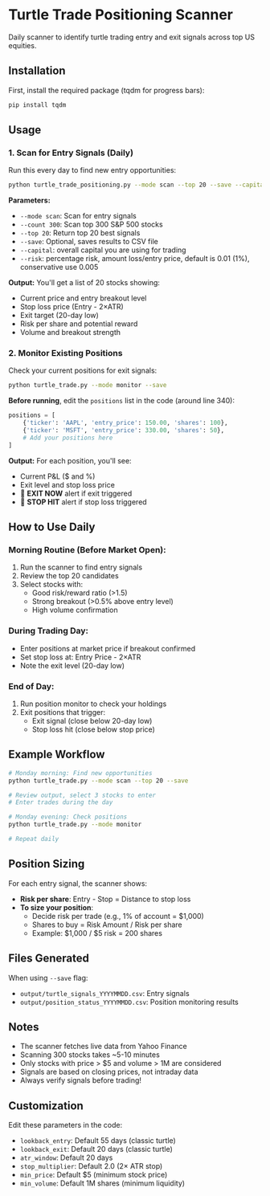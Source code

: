 # Turtle Trade Positioning Scanner

Daily scanner to identify turtle trading entry and exit signals across top US equities.

## Installation

First, install the required package (tqdm for progress bars):

```bash
pip install tqdm
```

## Usage

### 1. Scan for Entry Signals (Daily)

Run this every day to find new entry opportunities:

```bash
python turtle_trade_positioning.py --mode scan --top 20 --save --capital 20000 --risk 0.01
```

**Parameters:**
- `--mode scan`: Scan for entry signals
- `--count 300`: Scan top 300 S&P 500 stocks
- `--top 20`: Return top 20 best signals
- `--save`: Optional, saves results to CSV file
- `--capital`: overall capital you are using for trading
- `--risk`: percentage risk, amount loss/entry price, default is 0.01 (1%), conservative use 0.005

**Output:** You'll get a list of 20 stocks showing:
- Current price and entry breakout level
- Stop loss price (Entry - 2×ATR)
- Exit target (20-day low)
- Risk per share and potential reward
- Volume and breakout strength

### 2. Monitor Existing Positions

Check your current positions for exit signals:

```bash
python turtle_trade.py --mode monitor --save
```

**Before running**, edit the `positions` list in the code (around line 340):

```python
positions = [
    {'ticker': 'AAPL', 'entry_price': 150.00, 'shares': 100},
    {'ticker': 'MSFT', 'entry_price': 330.00, 'shares': 50},
    # Add your positions here
]
```

**Output:** For each position, you'll see:
- Current P&L ($ and %)
- Exit level and stop loss price
- 🚨 **EXIT NOW** alert if exit triggered
- 🛑 **STOP HIT** alert if stop loss triggered

## How to Use Daily

### Morning Routine (Before Market Open):
1. Run the scanner to find entry signals
2. Review the top 20 candidates
3. Select stocks with:
   - Good risk/reward ratio (>1.5)
   - Strong breakout (>0.5% above entry level)
   - High volume confirmation

### During Trading Day:
- Enter positions at market price if breakout confirmed
- Set stop loss at: Entry Price - 2×ATR
- Note the exit level (20-day low)

### End of Day:
1. Run position monitor to check your holdings
2. Exit positions that trigger:
   - Exit signal (close below 20-day low)
   - Stop loss hit (close below stop price)

## Example Workflow

```bash
# Monday morning: Find new opportunities
python turtle_trade.py --mode scan --top 20 --save

# Review output, select 3 stocks to enter
# Enter trades during the day

# Monday evening: Check positions
python turtle_trade.py --mode monitor

# Repeat daily
```

## Position Sizing

For each entry signal, the scanner shows:
- **Risk per share**: Entry - Stop = Distance to stop loss
- **To size your position**: 
  - Decide risk per trade (e.g., 1% of account = $1,000)
  - Shares to buy = Risk Amount / Risk per share
  - Example: $1,000 / $5 risk = 200 shares

## Files Generated

When using `--save` flag:
- `output/turtle_signals_YYYYMMDD.csv`: Entry signals
- `output/position_status_YYYYMMDD.csv`: Position monitoring results

## Notes

- The scanner fetches live data from Yahoo Finance
- Scanning 300 stocks takes ~5-10 minutes
- Only stocks with price > $5 and volume > 1M are considered
- Signals are based on closing prices, not intraday data
- Always verify signals before trading!

## Customization

Edit these parameters in the code:
- `lookback_entry`: Default 55 days (classic turtle)
- `lookback_exit`: Default 20 days (classic turtle)
- `atr_window`: Default 20 days
- `stop_multiplier`: Default 2.0 (2× ATR stop)
- `min_price`: Default $5 (minimum stock price)
- `min_volume`: Default 1M shares (minimum liquidity)
